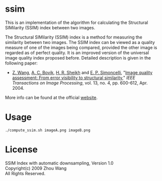 ssim
====

This is an implementation of the algorithm for calculating the Structural SIMilarity (SSIM) index between two images.

The Structural SIMilarity (SSIM) index is a method for measuring the similarity between two images. The SSIM index can be viewed as a quality measure of one of the images being compared, provided the other image is regarded as of perfect quality. It is an improved version of the universal image quality index proposed before. Detailed description is given in the following paper:

* [Z. Wang](http://www.ece.uwaterloo.ca/~z70wang/), [A. C. Bovik](http://live.ece.utexas.edu/people/bovik/), [H. R. Sheikh](http://live.ece.utexas.edu/People/people_detail.php?id=92) and [E. P. Simoncelli](http://www.cns.nyu.edu/~eero/), "[Image quality assessment: From error visibility to structural similarity](https://ece.uwaterloo.ca/~z70wang/publications/ssim.html)," *IEEE Transactions on Image Processing*, vol. 13, no. 4, pp. 600-612, Apr. 2004.

More info can be found at the official [website](http://www.ece.uwaterloo.ca/~z70wang/research/ssim/).

Usage
=====

`./compute_ssim.sh imageA.png imageB.png`

License
=======
SSIM Index with automatic downsampling, Version 1.0  
Copyright(c) 2009 Zhou Wang  
All Rights Reserved.  